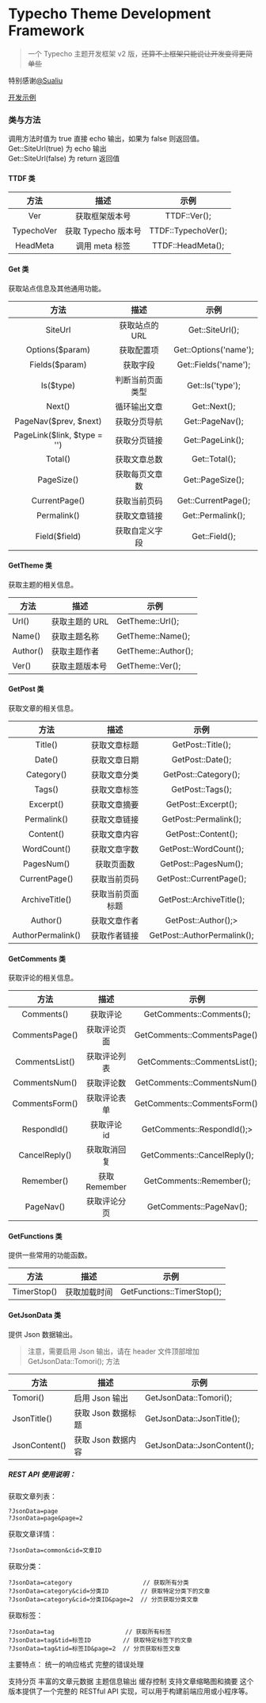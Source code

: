 # Typecho Theme Development Framework

> 一个 Typecho 主题开发框架 v2 版，~~还算不上框架只能说让开发变得更简单些~~

特别感谢[@Sualiu](https://github.com/Sualiu)

[开发示例](https://www.bilibili.com/video/BV1qLQKYmE6j)

### 类与方法

调用方法时值为 true 直接 echo 输出，如果为 false 则返回值。  
Get::SiteUrl(true) 为 echo 输出  
Get::SiteUrl(false) 为 return 返回值

#### TTDF 类

|    方法    |        描述         |        示例         |
| :--------: | :-----------------: | :-----------------: |
|    Ver     |   获取框架版本号    |    TTDF::Ver();     |
| TypechoVer | 获取 Typecho 版本号 | TTDF::TypechoVer(); |
|  HeadMeta  |   调用 meta 标签    |  TTDF::HeadMeta();  |

#### Get 类

获取站点信息及其他通用功能。

|            方法             |       描述       |         示例          |
| :-------------------------: | :--------------: | :-------------------: |
|           SiteUrl           |  获取站点的 URL  |    Get::SiteUrl();    |
|       Options($param)       |    获取配置项    | Get::Options('name'); |
|       Fields($param)        |     获取字段     | Get::Fields('name');  |
|          Is($type)          | 判断当前页面类型 |   Get::Is('type');    |
|           Next()            |   循环输出文章   |     Get::Next();      |
|    PageNav($prev, $next)    |   获取分页导航   |    Get::PageNav();    |
| PageLink($link, $type = '') |   获取分页链接   |   Get::PageLink();    |
|           Total()           |   获取文章总数   |     Get::Total();     |
|         PageSize()          |  获取每页文章数  |   Get::PageSize();    |
|        CurrentPage()        |   获取当前页码   |  Get::CurrentPage();  |
|         Permalink()         |   获取文章链接   |   Get::Permalink();   |
|        Field($field)        |  获取自定义字段  |     Get::Field();     |

#### GetTheme 类

获取主题的相关信息。

| 方法     | 描述           | 示例                |
| -------- | -------------- | ------------------- |
| Url()    | 获取主题的 URL | GetTheme::Url();    |
| Name()   | 获取主题名称   | GetTheme::Name();   |
| Author() | 获取主题作者   | GetTheme::Author(); |
| Ver()    | 获取主题版本号 | GetTheme::Ver();    |

#### GetPost 类

获取文章的相关信息。

|       方法        |       描述       |            示例             |
| :---------------: | :--------------: | :-------------------------: |
|      Title()      |   获取文章标题   |      GetPost::Title();      |
|      Date()       |   获取文章日期   |      GetPost::Date();       |
|    Category()     |   获取文章分类   |    GetPost::Category();     |
|      Tags()       |   获取文章标签   |      GetPost::Tags();       |
|     Excerpt()     |   获取文章摘要   |     GetPost::Excerpt();     |
|    Permalink()    |   获取文章链接   |    GetPost::Permalink();    |
|     Content()     |   获取文章内容   |     GetPost::Content();     |
|    WordCount()    |   获取文章字数   |    GetPost::WordCount();    |
|    PagesNum()     |    获取页面数    |    GetPost::PagesNum();     |
|   CurrentPage()   |   获取当前页码   |   GetPost::CurrentPage();   |
|  ArchiveTitle()   | 获取当前页面标题 |  GetPost::ArchiveTitle();   |
|     Author()      |   获取文章作者   |     GetPost::Author();>     |
| AuthorPermalink() |   获取作者链接   | GetPost::AuthorPermalink(); |

#### GetComments 类

获取评论的相关信息。

|      方法      |     描述      |             示例             |
| :------------: | :-----------: | :--------------------------: |
|   Comments()   |   获取评论    |   GetComments::Comments();   |
| CommentsPage() | 获取评论页面  | GetComments::CommentsPage(); |
| CommentsList() | 获取评论列表  | GetComments::CommentsList(); |
| CommentsNum()  |  获取评论数   | GetComments::CommentsNum();  |
| CommentsForm() | 获取评论表单  | GetComments::CommentsForm(); |
|  RespondId()   |  获取评论 id  |  GetComments::RespondId();>  |
| CancelReply()  | 获取取消回复  | GetComments::CancelReply();  |
|   Remember()   | 获取 Remember |   GetComments::Remember();   |
|   PageNav()    | 获取评论分页  |   GetComments::PageNav();    |

#### GetFunctions 类

提供一些常用的功能函数。

|    方法     |     描述     |            示例            |
| :---------: | :----------: | :------------------------: |
| TimerStop() | 获取加载时间 | GetFunctions::TimerStop(); |

#### GetJsonData 类

提供 Json 数据输出。

> 注意，需要启用 Json 输出，请在 header 文件顶部增加 GetJsonData::Tomori(); 方法

| 方法          | 描述               | 示例                        |
| ------------- | ------------------ | --------------------------- |
| Tomori()      | 启用 Json 输出     | GetJsonData::Tomori();      |
| JsonTitle()   | 获取 Json 数据标题 | GetJsonData::JsonTitle();   |
| JsonContent() | 获取 Json 数据内容 | GetJsonData::JsonContent(); |

##### REST API 使用说明：

获取文章列表：

```
?JsonData=page
?JsonData=page&page=2
```

获取文章详情：

```
?JsonData=common&cid=文章ID
```

获取分类：

```
?JsonData=category                    // 获取所有分类
?JsonData=category&cid=分类ID         // 获取特定分类下的文章
?JsonData=category&cid=分类ID&page=2  // 分页获取分类文章
```

获取标签：

```
?JsonData=tag                    // 获取所有标签
?JsonData=tag&tid=标签ID         // 获取特定标签下的文章
?JsonData=tag&tid=标签ID&page=2  // 分页获取标签文章
```

主要特点：
统一的响应格式
完整的错误处理

支持分页
丰富的文章元数据
主题信息输出
缓存控制
支持文章缩略图和摘要
这个版本提供了一个完整的 RESTful API 实现，可以用于构建前端应用或小程序等。
